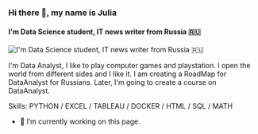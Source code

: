 ### Hi there 👋, my name is Julia
#### I'm Data Science student, IT news writer from Russia 🇷🇺
![I'm Data Science student, IT news writer from Russia 🇷🇺](https://phonoteka.org/uploads/posts/2021-05/1622244894_1-phonoteka_org-p-paren-za-kompyuterom-art-krasivo-1.jpg)

I'm Data Analyst, I like to play computer games and playstation. I open the world from different sides and I like it. I am creating a RoadMap for DataAnalyst for Russians. Later, I'm going to create a course on DataAnalyst.

Skills: PYTHON / EXCEL / TABLEAU / DOCKER / HTML / SQL / MATH 

- 🔭 I’m currently working on this page. 





